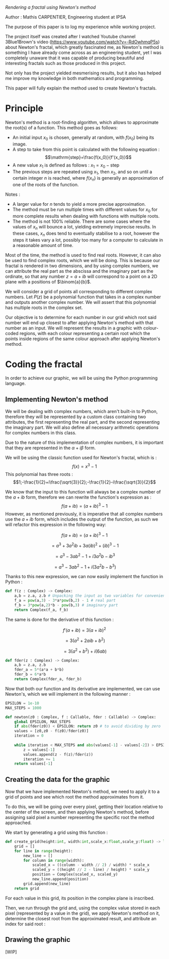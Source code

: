 *Rendering a fractal using Newton's method*

Author : Mathis CARPENTIER, Engineering student at IPSA

The purpose of this paper is to log my experience while working project.

The project itself was created after I watched Youtube channel 3Blue1Brown's video (https://www.youtube.com/watch?v=-RdOwhmqP5s) about Newton's fractal, which greatly fascinated me, as Newton's method is something I have already come across as an engineering student, yet I was completely unaware that it was capable of producing beautiful and interesting fractals such as those produced in this project.

Not only has the project yielded mesmerising results, but it also has helped me improve my knowledge in both mathematics and programming.

This paper will fully explain the method used to create Newton's fractals.
# Principle
Newton's method is a root-finding algorithm, which allows to approximate the root(s) of a function. This method goes as follows:
- An initial input $x_0$ is chosen, generally at random, with $f(x_0)$ being its image.
- A step to take from this point is calculated with the following equation :
  $$\mathrm{step}=\frac{f(x_0)}{f'(x_0)}$$
- A new value $x_1$ is defined as follows :
  $x_1=x_0-\mathrm{step}$ 
- The previous steps are repeated using $x_1$, then $x_2$, and so on until a certain integer $n$ is reached, where $f(x_n)$ is generally an approximation of one of the roots of the function.

Notes :
- A larger value for $n$ tends to yield a more precise approximation.
- The method must be run multiple times with different values for $x_0$ for more complete results when dealing with functions with multiple roots.
- The method is not 100% reliable. There are some cases where the values of $x_n$ will bounce a lot, yielding extremely imprecise results. In these cases, $x_n$ does tend to eventually stabilise to a root, however the steps it takes vary a lot, possibly too many for a computer to calculate in a reasonable amount of time.

Most of the time, the method is used to find real roots. However, it can also be used to find complex roots, which we will be doing. This is because our fractal is rendered in two dimensions, and by using complex numbers, we can attribute the real part as the abscissa and the imaginary part as the ordinate, so that any number $z=a+ib$ will correspond to a point on a 2D plane with a positions of $\binom{a}{b}$.

We will consider a grid of points all corresponding to different complex numbers.
Let $P(z)$ be a polynomial function that takes in a complex number and outputs another complex number. We will assert that this polynomial has multiple roots in the complex set.

Our objective is to determine for each number in our grid which root said number will end up closest to after applying Newton's method with that number as an input. We will represent the results in a graphic with colour-coded regions, with each colour representing a certain root which the points inside regions of the same colour approach after applying Newton's method.
# Coding the fractal
In order to achieve our graphic, we will be using the Python programming language.
## Implementing Newton's method

We will be dealing with complex numbers, which aren't built-in to Python, therefore they will be represented by a custom class containing two attributes, the first representing the real part, and the second representing the imaginary part. We will also define all necessary arithmetic operations for complex numbers in this class.

Due to the nature of this implementation of complex numbers, it is important that they are represented in the $\alpha+i\beta$ form.

We will be using the classic function used for Newton's fractal, which is : $$f(x)=x^3-1$$
This polynomial has three roots : 
$$1;-\frac{1}{2}+i\frac{\sqrt{3}}{2};-\frac{1}{2}-i\frac{\sqrt{3}}{2}$$

We know that the input to this function will always be a complex number of the $a+ib$ form, therefore we can rewrite the function's expression as : $$f(a+ib)=(a+ib)^3-1$$
However, as mentioned previously, it is imperative that all complex numbers use the $a+ib$ form, which includes the output of the function, as such we will refactor this expression in the following way:

$$f(a+ib)=(a+ib)^3-1$$

$$=a^3+3a^2ib+3a(ib)^2+(ib)^3-1$$

$$=a^3-3ab^2-1+i3a^2b-ib^3$$

$$=a^3-3ab^2-1+i(3a^2b-b^3)$$

Thanks to this new expression, we can now easily implement the function in Python :
```python
def f(z : Complex) -> Complex:
	a,b = z.a, z.b # Unpacking the input as two variables for convenience
	f_a = pow(a,3) - 3*a*pow(b,2) - 1 # real part
	f_b = 3*pow(a,2)*b - pow(b,3) # imaginary part
	return Complex(f_a, f_b)
```

The same is done for the derivative of this function : 

$$f'(a+ib)=3(a+ib)^2$$

$$=3(a^2+2aib+b^2)$$

$$=3(a^2+b^2)+i(6ab)$$

```python
def fder(z : Complex) -> Complex:
	a,b = z.a, z.b 
	fder_a = 5*(a*a + b*b)
	fder_b = 6*a*b
	return Complex(fder_a, fder_b)
```

Now that both our function and its derivative are implemented, we can use Newton's, which we will implement in the following manner :
```python
EPSILON = 1e-10
MAX_STEPS = 1000

def newton(z0 : Complex, f : Callable, fder : Callable) -> Complex:
	global EPSILON, MAX_STEPS
	if abs(fder(z0)) < EPSILON: return z0 # to avoid dividing by zero
	values = [z0,z0 - f(z0)/fder(z0)]
	iteration = 0
	
	while iteration < MAX_STEPS and abs(values[-1] - values[-2]) > EPSILON:
		z = values[-1]
		values.append(z - f(z)/fder(z))
		iteration += 1
	return values[-1]
```

## Creating the data for the graphic
Now that we have implemented Newton's method, we need to apply it to a grid of points and see which root the method approximates from it.

To do this, we will be going over every pixel, getting their location relative to the center of the screen, and then applying Newton's method, before assigning said pixel a number representing the specific root the method approached.

We start by generating a grid using this function :
```python
def create_grid(height:int, width:int,scale_x:float,scale_y:float) -> list:  
    grid = []  
    for line in range(height):  
        new_line = []  
        for column in range(width):  
            scaled_x = ((column - width // 2) / width) * scale_x  
            scaled_y = ((height // 2 - line) / height) * scale_y  
            position = Complex(scaled_x, scaled_y)  
            new_line.append(position)  
        grid.append(new_line)  
    return grid
```
For each value in this grid, its position in the complex plane is inscribed.

Then, we run through the grid and, using the complex value stored in each pixel (represented by a value in the grid), we apply Newton's method on it, determine the closest root from the approximated result, and attribute an index for said root :


## Drawing the graphic
[WIP]
